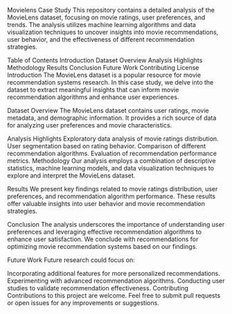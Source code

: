 Movielens Case Study
This repository contains a detailed analysis of the MovieLens dataset, focusing on movie ratings, user preferences, and trends. The analysis utilizes machine learning algorithms and data visualization techniques to uncover insights into movie recommendations, user behavior, and the effectiveness of different recommendation strategies.

Table of Contents
Introduction
Dataset Overview
Analysis Highlights
Methodology
Results
Conclusion
Future Work
Contributing
License
Introduction
The MovieLens dataset is a popular resource for movie recommendation systems research. In this case study, we delve into the dataset to extract meaningful insights that can inform movie recommendation algorithms and enhance user experiences.

Dataset Overview
The MovieLens dataset contains user ratings, movie metadata, and demographic information. It provides a rich source of data for analyzing user preferences and movie characteristics.

Analysis Highlights
Exploratory data analysis of movie ratings distribution.
User segmentation based on rating behavior.
Comparison of different recommendation algorithms.
Evaluation of recommendation performance metrics.
Methodology
Our analysis employs a combination of descriptive statistics, machine learning models, and data visualization techniques to explore and interpret the MovieLens dataset.

Results
We present key findings related to movie ratings distribution, user preferences, and recommendation algorithm performance. These results offer valuable insights into user behavior and movie recommendation strategies.

Conclusion
The analysis underscores the importance of understanding user preferences and leveraging effective recommendation algorithms to enhance user satisfaction. We conclude with recommendations for optimizing movie recommendation systems based on our findings.

Future Work
Future research could focus on:

Incorporating additional features for more personalized recommendations.
Experimenting with advanced recommendation algorithms.
Conducting user studies to validate recommendation effectiveness.
Contributing
Contributions to this project are welcome. Feel free to submit pull requests or open issues for any improvements or suggestions.

